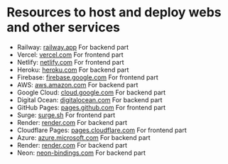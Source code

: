 # Resources to host and deploy webs and other services

-   Railway: [railway.app](https://railway.app/)
    For backend part
-   Vercel: [vercel.com](https://vercel.com/)
    For frontend part
-   Netlify: [netlify.com](https://www.netlify.com/)
    For frontend part
-   Heroku: [heroku.com](https://www.heroku.com/)
    For backend part
-   Firebase: [firebase.google.com](https://firebase.google.com/)
    For frontend part
-   AWS: [aws.amazon.com](https://aws.amazon.com/)
    For backend part
-   Google Cloud: [cloud.google.com](https://cloud.google.com/)
    For backend part
-   Digital Ocean: [digitalocean.com](https://www.digitalocean.com/)
    For backend part
-   GitHub Pages: [pages.github.com](https://pages.github.com/)
    For frontend part
-   Surge: [surge.sh](https://surge.sh/)
    For frontend part
-   Render: [render.com](https://render.com/)
    For backend part
-   Cloudflare Pages: [pages.cloudflare.com](https://pages.cloudflare.com/)
    For frontend part
-   Azure: [azure.microsoft.com](https://azure.microsoft.com/)
    For backend part
-   Render: [render.com](https://render.com/)
    For backend part
-   Neon: [neon-bindings.com](https://neon-bindings.com/)
    For backend part
